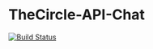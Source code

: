 # TheCircle-API-Chat
[![Build Status](https://www.travis-ci.com/KoenKamman/TheCircle-API-Chat.svg?branch=master)](https://www.travis-ci.com/KoenKamman/TheCircle-API-Chat)
